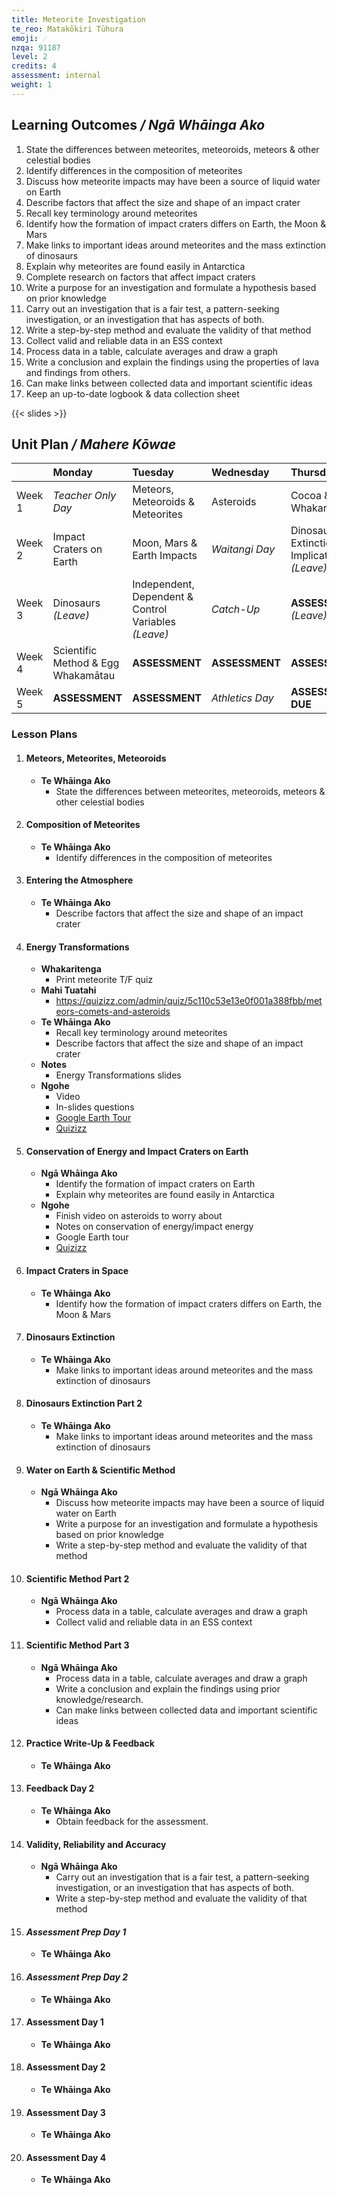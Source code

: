 ```yaml
---
title: Meteorite Investigation
te_reo: Matakōkiri Tūhura
emoji: ☄️
nzqa: 91187
level: 2
credits: 4
assessment: internal
weight: 1
---
```


## Learning Outcomes _/ Ngā Whāinga Ako_

1. State the differences between meteorites, meteoroids, meteors & other celestial bodies 
2. Identify differences in the composition of meteorites 
3. Discuss how meteorite impacts may have been a source of liquid water on Earth 
4. Describe factors that affect the size and shape of an impact crater 
5. Recall key terminology around meteorites 
6. Identify how the formation of impact craters differs on Earth, the Moon & Mars
7. Make links to important ideas around meteorites and the mass extinction of dinosaurs 
8. Explain why meteorites are found easily in Antarctica 
9. Complete research on factors that affect impact craters 
10. Write a purpose for an investigation and formulate a hypothesis based on prior knowledge 
11. Carry out an investigation that is a fair test, a pattern-seeking investigation, or an investigation that has aspects of both.
12. Write a step-by-step method and evaluate the validity of that method
13. Collect valid and reliable data in an ESS context 
14. Process data in a table, calculate averages and draw a graph  
15. Write a conclusion and explain the findings using the properties of lava and findings from others.
16. Can make links between collected data and important scientific ideas 
17. Keep an up-to-date logbook & data collection sheet

{{< slides >}}

## Unit Plan _/ Mahere Kōwae_ 

|          | Monday                               | Tuesday                                                | Wednesday         | Thursday                                        |
| :------- | :----------------------------------- | :----------------------------------------------------- | :---------------- | :---------------------------------------------- |
| Week 1   | _Teacher Only Day_                   | Meteors, Meteoroids & Meteorites                       | Asteroids         | Cocoa & Flour Whakamātau                        |
| Week 2   | Impact Craters on Earth              | Moon, Mars & Earth Impacts                             | _Waitangi Day_    | Dinosaurs Extinction & Implications _(Leave)_   |
| Week 3   | Dinosaurs _(Leave)_                  | Independent, Dependent & Control Variables _(Leave)_   | _Catch-Up_        | __ASSESSMENT__ _(Leave)_                        |
| Week 4   | Scientific Method & Egg Whakamātau   | __ASSESSMENT__                                         | __ASSESSMENT__    | __ASSESSMENT__                                  |
| Week 5   | __ASSESSMENT__                       | __ASSESSMENT__                                         | _Athletics Day_   | __ASSESSMENT DUE__                              |

### Lesson Plans

1. #### Meteors, Meteorites, Meteoroids
    - __Te Whāinga Ako__
        - State the differences between meteorites, meteoroids, meteors & other celestial bodies 
2. #### Composition of Meteorites
    - __Te Whāinga Ako__
        - Identify differences in the composition of meteorites
3. #### Entering the Atmosphere
    - __Te Whāinga Ako__
        - Describe factors that affect the size and shape of an impact crater
4. #### Energy Transformations
    - __Whakaritenga__
        + Print meteorite T/F quiz
    - __Mahi Tuatahi__
        + https://quizizz.com/admin/quiz/5c110c53e13e0f001a388fbb/meteors-comets-and-asteroids
    - __Te Whāinga Ako__
        + Recall key terminology around meteorites
        + Describe factors that affect the size and shape of an impact crater
    - __Notes__
        + Energy Transformations slides
    - __Ngohe__
        + Video
        + In-slides questions
        + [Google Earth Tour](https://earth.google.com/web/search/asteroid/@75.14572977,-86.45796331,594.85074296a,904799.365801d,35y,359.90708308h,0t,0r/data=ClkSLxIgMTlkNWY5MDBlMTE5MTFlOGJmODQxNWJiNDVkZTkwZTEiC3ZveV9wb2ludF8xIiYKJAm6igd3ufJFwBFfe4uqRPNFwBnsRb_ttp1lQCFuFiRGYp1lQA)
        + [Quizizz](https://quizizz.com/admin/presentation/5fcd762e8e241c001b80de03/meteoroids-meteor-or-meteorites)
5. #### Conservation of Energy and Impact Craters on Earth
    - __Ngā Whāinga Ako__
        - Identify the formation of impact craters on Earth
        - Explain why meteorites are found easily in Antarctica
    - __Ngohe__
        + Finish video on asteroids to worry about
        + Notes on conservation of energy/impact energy
        + Google Earth tour
        + [Quizizz](https://quizizz.com/admin/presentation/5fcd762e8e241c001b80de03/meteoroids-meteor-or-meteorites)

6. #### Impact Craters in Space
    - __Te Whāinga Ako__
        - Identify how the formation of impact craters differs on Earth, the Moon & Mars
7. #### Dinosaurs Extinction
    - __Te Whāinga Ako__
        - Make links to important ideas around meteorites and the mass extinction of dinosaurs
8. #### Dinosaurs Extinction Part 2
    - __Te Whāinga Ako__
        - Make links to important ideas around meteorites and the mass extinction of dinosaurs
9. #### Water on Earth & Scientific Method
    - __Ngā Whāinga Ako__
        - Discuss how meteorite impacts may have been a source of liquid water on Earth
        - Write a purpose for an investigation and formulate a hypothesis based on prior knowledge
        - Write a step-by-step method and evaluate the validity of that method
10. #### Scientific Method Part 2
    - __Ngā Whāinga Ako__
        - Process data in a table, calculate averages and draw a graph
        - Collect valid and reliable data in an ESS context
11. #### Scientific Method Part 3
    - __Ngā Whāinga Ako__
        - Process data in a table, calculate averages and draw a graph  
        - Write a conclusion and explain the findings using prior knowledge/research.
        - Can make links between collected data and important scientific ideas
12. #### Practice Write-Up & Feedback
    - __Te Whāinga Ako__
13. #### Feedback Day 2
    - __Te Whāinga Ako__
        - Obtain feedback for the assessment.
14. #### Validity, Reliability and Accuracy
    - __Ngā Whāinga Ako__
        - Carry out an investigation that is a fair test, a pattern-seeking investigation, or an investigation that has aspects of both.
        - Write a step-by-step method and evaluate the validity of that method
15. #### _Assessment Prep Day 1_
    - __Te Whāinga Ako__
16. #### _Assessment Prep Day 2_
    - __Te Whāinga Ako__
17. #### Assessment Day 1
    - __Te Whāinga Ako__
18. #### Assessment Day 2
    - __Te Whāinga Ako__
19. #### Assessment Day 3
    - __Te Whāinga Ako__
20. #### Assessment Day 4
    - __Te Whāinga Ako__